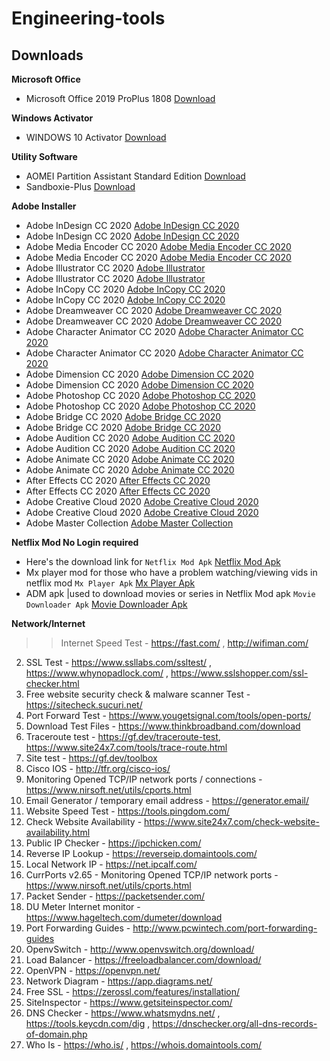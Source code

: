 # Engineering-tools
## Downloads

**Microsoft Office**
* Microsoft Office 2019 ProPlus 1808 [Download](https://drive.google.com/drive/folders/1UbDbRhAXpYfQmooUdg0Hru687oZYRuKR)

**Windows Activator**
* WINDOWS 10 Activator [Download][20]

**Utility Software**
* AOMEI Partition Assistant Standard Edition [Download][2011]
* Sandboxie-Plus [Download][2012]

**Adobe Installer**

* Adobe InDesign CC 2020 [Adobe InDesign CC 2020][100]
* Adobe InDesign CC 2020 [Adobe InDesign CC 2020][101]
* Adobe Media Encoder CC 2020 [Adobe Media Encoder CC 2020][102]
* Adobe Media Encoder CC 2020 [Adobe Media Encoder CC 2020][103]
* Adobe Illustrator CC 2020 [Adobe Illustrator][104]
* Adobe Illustrator CC 2020 [Adobe Illustrator][105]
* Adobe InCopy CC 2020 [Adobe InCopy CC 2020][106]
* Adobe InCopy CC 2020 [Adobe InCopy CC 2020][107]
* Adobe Dreamweaver CC 2020 [Adobe Dreamweaver CC 2020][108]
* Adobe Dreamweaver CC 2020 [Adobe Dreamweaver CC 2020][109]
* Adobe Character Animator CC 2020 [Adobe Character Animator CC 2020][110]
* Adobe Character Animator CC 2020 [Adobe Character Animator CC 2020][111]
* Adobe Dimension CC 2020 [Adobe Dimension CC 2020][112]
* Adobe Dimension CC 2020 [Adobe Dimension CC 2020][113]
* Adobe Photoshop CC 2020 [Adobe Photoshop CC 2020][114]
* Adobe Photoshop CC 2020 [Adobe Photoshop CC 2020][115]
* Adobe Bridge CC 2020 [Adobe Bridge CC 2020][116]
* Adobe Bridge CC 2020 [Adobe Bridge CC 2020][117]
* Adobe Audition CC 2020 [Adobe Audition CC 2020 ][118]
* Adobe Audition CC 2020 [Adobe Audition CC 2020 ][119]
* Adobe Animate CC 2020 [Adobe Animate CC 2020][120]
* Adobe Animate CC 2020 [Adobe Animate CC 2020][121]
* After Effects CC 2020 [After Effects CC 2020][122]
* After Effects CC 2020 [After Effects CC 2020][123]
* Adobe Creative Cloud 2020 [Adobe Creative Cloud 2020 ][124]
* Adobe Creative Cloud 2020 [Adobe Creative Cloud 2020 ][125]
* Adobe Master Collection [Adobe Master Collection][126]

**Netflix Mod No Login required**
* Here's the download link for `Netflix Mod Apk` [Netflix Mod Apk][10]
* Mx player mod for those who have a problem watching/viewing vids in netflix mod `Mx Player Apk` [Mx Player Apk][11]
* ADM apk |used to download movies or series in Netflix Mod apk `Movie Downloader Apk` [Movie Downloader Apk][12]


**Network/Internet**
>> Internet Speed Test - https://fast.com/ ,  http://wifiman.com/
2. SSL Test - https://www.ssllabs.com/ssltest/ , https://www.whynopadlock.com/ , https://www.sslshopper.com/ssl-checker.html
3. Free website security check & malware scanner Test - https://sitecheck.sucuri.net/
4. Port Forward Test - https://www.yougetsignal.com/tools/open-ports/
5. Download Test Files - https://www.thinkbroadband.com/download
6. Traceroute test - https://gf.dev/traceroute-test, https://www.site24x7.com/tools/trace-route.html
7. Site test - https://gf.dev/toolbox
8. Cisco IOS - http://tfr.org/cisco-ios/
9. Monitoring Opened TCP/IP network ports / connections - https://www.nirsoft.net/utils/cports.html
10. Email Generator / temporary email address - https://generator.email/
11. Website Speed Test - https://tools.pingdom.com/
12. Check Website Availability - https://www.site24x7.com/check-website-availability.html
13. Public IP Checker - https://ipchicken.com/ 
14. Reverse IP Lookup - https://reverseip.domaintools.com/
15. Local Network IP - https://net.ipcalf.com/
16. CurrPorts v2.65 - Monitoring Opened TCP/IP network ports  - https://www.nirsoft.net/utils/cports.html
17. Packet Sender - https://packetsender.com/
18. DU Meter Internet monitor - https://www.hageltech.com/dumeter/download
19. Port Forwarding Guides - http://www.pcwintech.com/port-forwarding-guides
20. OpenvSwitch - http://www.openvswitch.org/download/
21. Load Balancer - https://freeloadbalancer.com/download/
22. OpenVPN - https://openvpn.net/
23. Network Diagram - https://app.diagrams.net/
24. Free SSL - https://zerossl.com/features/installation/
25. SiteInspector - https://www.getsiteinspector.com/
26. DNS Checker - https://www.whatsmydns.net/ , https://tools.keycdn.com/dig , https://dnschecker.org/all-dns-records-of-domain.php
27. Who Is - https://who.is/ , https://whois.domaintools.com/ 













[//]: #WindowsActivator
[20]: https://drive.google.com/file/d/1UEPPJF_cm0Vj-Ej2JjUAv9LgjZ3dtKRG/view?usp=sharing
[21]: #
[22]: #
[23]: #
[24]: #
[25]: #


[//]: #Netflix
[10]: https://drive.google.com/file/d/1AL_L6uyLKjlQLYSVemIYAvCv65PIIf4D/view?usp=sharing
[11]: https://drive.google.com/file/d/1nbIzREncYzVXeZTWwAFMn0cQwm9yELya/view?usp=sharing
[12]: https://drive.google.com/file/d/1WW4nYTZvGU66vi7MLkWE4aJz90veHCLB/view?usp=sharing


[//]: #AdobeInstaller
[100]: https://drive.google.com/file/d/1cRhjvUbx-1z4asRM15cZXWQK2u1wNxZF/view
[101]: https://mega.nz/file/LIYiAIAR#zYZMRFD75X-YTX1uDH4lS3IrjKrafWEzNtmj-N--qkg
[102]: https://drive.google.com/file/d/11OmdXf0O04PsQ9p9oqe5jxiHigZ8cGtX/view
[103]: https://mega.nz/file/DZZSyCSA#HAO1svFuom4vVcEXomKVoL11z9iUCMCE2n-2IS82mrw
[104]: https://drive.google.com/uc?id=18YHfSjolFr080pc0PvXZfRgt9-MxO8-H&export=download
[105]: https://mega.nz/file/WJIQUIKY#-74gHcMRbYd0ENF4JGapIbIKOm-TKzObxAekg5W10no
[106]: https://drive.google.com/file/d/1ZKMf7qAdF2vEnMcvVeVZunv8lrIK8fTG/view
[107]: https://mega.nz/file/bFYUlIAB#-X2Q1gMA3E18FRPL_aobZWHUM1qYKxEf_b01RIKqBQk
[108]: https://drive.google.com/file/d/1u2SXGezUz63NHIaEebIdjqmlyWxc3Va4/view
[109]: https://mega.nz/file/qRBiHC5R#wzcrAYiBb2dpxojB2MHN_0NTwnfTb_7L-pq-vYNVWIo
[110]: https://drive.google.com/file/d/1-7nQzSF2o7LXtpqleL8BHQEGFnS4qfni/view
[111]: https://mega.nz/file/7FAAgI5T#0fDjZLV8rTN8pm6SOdlU5SX-m3w1pZ8jyxEqKrR_7x8
[112]: https://drive.google.com/file/d/1oZKdDTmnmEjExBOnX1pOTxVE73iUIgeA/view
[113]: https://mega.nz/file/rJQ00AKa#gTPUj1ng0NLTjlbVn5I8YrxKRMDOEr1CLt7t3lYLYRE
[114]: https://drive.google.com/uc?id=1KFJrGGg2RkVUoE4j3wB-Hj7M7xT6iYNe&
[115]: https://mega.nz/file/WQQg3aSb#EZOdm2xI5fWShJ4ABesKjwGajsYg_czP7sU-YQXzCfg
[116]: https://drive.google.com/file/d/1T9XL9HA6M1NS-uTzKgki_GV8ls6m9W2P/view
[117]: https://mega.nz/file/nEJ0hYLI#wosu4YYq2nTPl2Vp2Z4Wc0l6T0rOOo1b_i6b3BO-HwI
[118]: https://drive.google.com/file/d/1yF3eQoF78fqNKbKnxmNUyT1gsnvzwApe/view
[119]: https://mega.nz/file/zAAwSYpR#OY5fsMvs5Bnx2QiNB4_qnAl_u-Vizh3JBH9kxVlcR6k
[120]: https://drive.google.com/file/d/13TtxxODJxY8fBkxxC-JeeHZMKMvZjgmF/view
[121]: https://mega.nz/file/jAI00ITZ#pOr0Nfc_WMWV-mkriSlhuM_2se2y22lSWP5vPMNnpZw
[122]: https://drive.google.com/uc?id=1NIi6-GT7yFSW97Fc_GNNDkySY880CsWQ&export=download
[123]: https://mega.nz/file/nMZACQaS#PkXAPIEta88BnT5p6YJWcn3TCgWF8rtd-UbEqnTbb0o
[124]: https://drive.google.com/file/d/16QLJaEtdiVl_ztPje9Goz1AGL6yti9ul/view
[125]: https://mega.nz/file/iRAywIbI#wMzCAnxD9Eyzs5NeIFOUscVWdxAFnte-Nl4Nl1HeLYQ
[126]: https://mega.nz/folder/D9oS2QYQ#ioq2fTf2fgbCTVYBX18pxg

[//]: #HackingLinks
[200]: https://drive.google.com/drive/folders/1bDskz-U39RMeimQuiWXEkl18AZlTnlO2
[201]: https://drive.google.com/drive/folders/18uplnigsTyLHFwEBiY2vcHDYQfFo4NVf
[202]: https://drive.google.com/drive/folders/1-2BzL5wq053NDORK_CIS1BcrOpD2Lnmk
[203]: https://mega.nz/folder/yRkGHBwQ#r5a8fxZSEJ_HGnxZ7eZ39Q
[204]: #
[205]: #
[206]: #
[207]: #
[208]: #
[209]: #
[2010]:#
[2011]:https://www.diskpart.com/download-home.html
[2012]:https://sandboxie-plus.com


[//]: #AddonLinks
[18]: #
[19]: #
[20]: #


